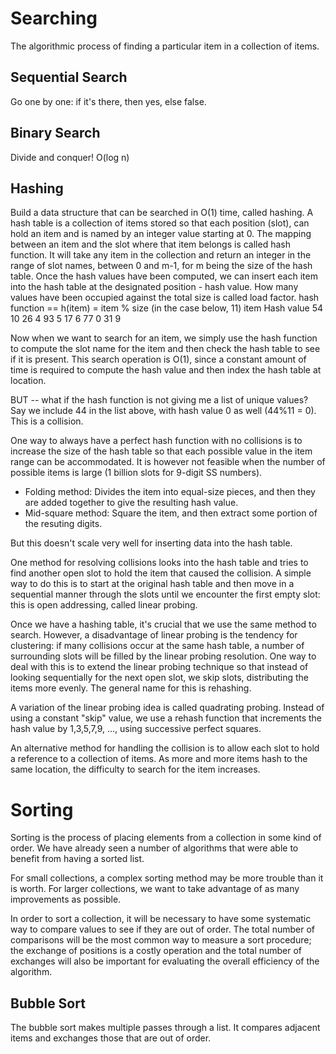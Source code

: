 # Searching
The algorithmic process of finding a particular item in a collection of items.
## Sequential Search
Go one by one: if it's there, then yes, else false.
## Binary Search
Divide and conquer! O(log n)
## Hashing
Build a data structure that can be searched in O(1) time, called hashing.
A hash table is a collection of items stored so that each position (slot), can hold an item and is named by an integer value starting at 0.
The mapping between an item and the slot where that item belongs is called hash function. It will take any item in the collection and return an integer in the range of slot names, between 0 and m-1, for m being the size of the hash table.
Once the hash values have been computed, we can insert each item into the hash table at the designated position - hash value.
How many values have been occupied against the total size is called load factor.
hash function == h(item) = item % size (in the case below, 11)
item      Hash value
54          10
26          4
93          5
17          6
77          0
31          9

Now when we want to search for an item, we simply use the hash function to compute the slot name for the item and then check the hash table to see if it is present.
This search operation is O(1), since a constant amount of time is required to compute the hash value and then index the hash table at location.

BUT -- what if the hash function is not giving me a list of unique values?
Say we include 44 in the list above, with hash value 0 as well (44%11 = 0). This is a collision.

One way to always have a perfect hash function with no collisions is to increase the size of the hash table so that each possible value in the item range can be accommodated. It is however not feasible when the number of possible items is large (1 billion slots for 9-digit SS numbers).

- Folding method:
Divides the item into equal-size pieces, and then they are added together to give the resulting hash value.
- Mid-square method:
Square the item, and then extract some portion of the resuting digits.

But this doesn't scale very well for inserting data into the hash table.

One method for resolving collisions looks into the hash table and tries to find another open slot to hold the item that caused the collision. A simple way to do this is to start at the original hash table and then move in a sequential manner through the slots until we encounter the first empty slot: this is open addressing, called linear probing.

Once we have a hashing table, it's crucial that we use the same method to search.  However, a disadvantage of linear probing is the tendency for clustering: if many collisions occur at the same hash table, a number of surrounding slots will be filled by the linear probing resolution. One way to deal with this is to extend the linear probing technique so that instead of looking sequentially for the next open slot, we skip slots, distributing the items more evenly. The general name for this is rehashing.

A variation of the linear probing idea is called quadrating probing. Instead of using a constant "skip" value, we use a rehash function that increments the hash value by 1,3,5,7,9, ..., using successive perfect squares.

An alternative method for handling the collision is to allow each slot to hold a reference to a collection of items. As more and more items hash to the same location, the difficulty to search for the item increases.

# Sorting

Sorting is the process of placing elements from a collection in some kind of order. We have already seen a number of algorithms that were able to benefit from having a sorted list.

For small collections, a complex sorting method may be more trouble than it is worth. For larger collections, we want to take advantage of as many improvements as possible.

In order to sort a collection, it will be necessary to have some systematic way to compare values to see if they are out of order. The total number of comparisons will be the most common way to measure a sort procedure; the exchange of positions is a costly operation and the total number of exchanges will also be important for evaluating the overall efficiency of the algorithm.

## Bubble Sort
The bubble sort makes multiple passes through a list. It compares adjacent items and exchanges those that are out of order.
